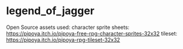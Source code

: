 # legend_of_jagger

Open Source assets used:
character sprite sheets: https://pipoya.itch.io/pipoya-free-rpg-character-sprites-32x32
tileset: https://pipoya.itch.io/pipoya-rpg-tileset-32x32
